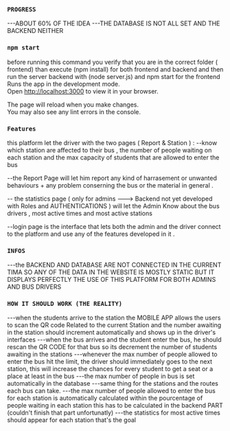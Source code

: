 ### `PROGRESS`

---ABOUT 60% OF THE IDEA
---THE DATABASE IS NOT ALL SET AND THE BACKEND NEITHER

### `npm start`
before running this command you verify that you are in the correct folder ( frontend)
than execute (npm install) for both frontend and backend  and then run the server backend with (node server.js) and npm start for the frontend 
Runs the app in the development mode.\
Open [http://localhost:3000](http://localhost:3000) to view it in your browser.

The page will reload when you make changes.\
You may also see any lint errors in the console.

### `Features`

this platform let the driver with the two pages ( Report & Station ) :
--know which station are affected to their bus , the number of people waiting on each station and the max capacity of students that are allowed to enter the bus

--the Report Page will let him report any kind of harrasement or unwanted behaviours + any problem conserning the bus or the material in general .

-- the statistics page ( only for admins ---> Backend not yet developed with Roles and AUTHENTICATIONS )
will let the Admin Know about the bus drivers , most active times and most active stations

--login page is the interface that lets both the admin and the driver connect to the platform and use any of the features developed in it .

### `INFOS`

---the BACKEND AND DATABASE ARE NOT CONNECTED IN THE CURRENT TIMA SO ANY OF THE DATA IN THE WEBSITE IS MOSTLY STATIC
BUT IT DISPLAYS PERFECTLY THE USE OF THIS PLATFORM FOR BOTH ADMINS AND BUS DRIVERS

### `HOW IT SHOULD WORK (THE REALITY)`

---when the students arrive to the station the MOBILE APP allows the users to scan the QR code Related to the current Station and the number awaiting in the station should increment automatically and shows up in the driver's interfaces
---when the bus arrives and the student enter the bus, he should rescan the QR CODE for that bus so its decrement the number of students awaiting in the stations
---whenever the max number of people allowed to enter the bus hit the limit, the driver should immediately goes to the next station, this will increase the chances for every student to get a seat or a place at least in the bus
---the max number of people in bus is set automatically in the database
---same thing for the stations and the routes each bus can take.
---the max number of people allowed to enter the bus for each station is automatically calculated within the pourcentage of people waiting in each station this has to be calculated in the backend PART (couldn't finish that part unfortunatly)
---the statistics for most active times should appear for each station that's the goal